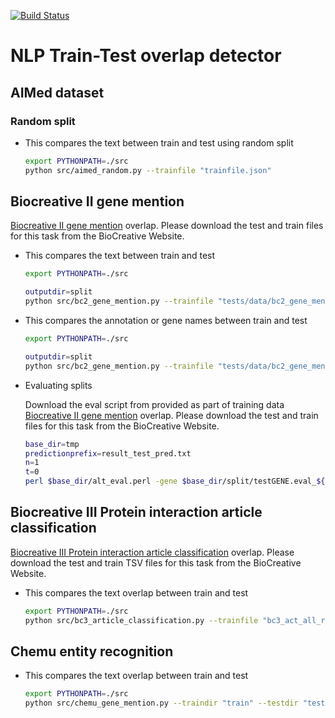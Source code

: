 [![Build Status](https://travis-ci.org/elangovana/nlp-train-test-overlap-detector.svg?branch=master)](https://travis-ci.org/elangovana/nlp-train-test-overlap-detector)

# NLP Train-Test overlap detector

## AIMed dataset

### Random split
- This compares the text between train and test using random split

    ```bash
    export PYTHONPATH=./src
    python src/aimed_random.py --trainfile "trainfile.json" 
    
    ```
    
## Biocreative II gene mention

[Biocreative II gene mention](https://biocreative.bioinformatics.udel.edu/tasks/biocreative-ii/) overlap. Please download the test and train files for this task from the BioCreative Website.

- This compares the text between train and test

    ```bash
    export PYTHONPATH=./src

    outputdir=split
    python src/bc2_gene_mention.py --trainfile "tests/data/bc2_gene_mention.in" --testfile "tests/data/bc2_gene_mention.in" --type text --outputdir $outputdir --extraeval "predictions.txt,testGENE.eval,ALTGENE.eval"
    
    ```

- This compares the annotation or gene names between train and test

    ```bash
    export PYTHONPATH=./src
  
    outputdir=split
    python src/bc2_gene_mention.py --trainfile "tests/data/bc2_gene_mention.eval" --testfile "tests/data/testGene.eval" --type eval --outdir $outputdir
    
    ```

- Evaluating splits

    Download the eval script from provided as part of training data
    [Biocreative II gene mention](https://biocreative.bioinformatics.udel.edu/tasks/biocreative-ii/) overlap. Please download the test and train files for this task from the BioCreative Website.

     ```bash
     base_dir=tmp
     predictionprefix=result_test_pred.txt
     n=1
     t=0
     perl $base_dir/alt_eval.perl -gene $base_dir/split/testGENE.eval_${n}_${t}.txt -altgene $base_dir/split/ALTGENE.eval_${n}_${t}.txt $base_dir/split/${predictionprefix}_${n}_${t}.txt
     ```


## Biocreative III Protein interaction article classification

[Biocreative III Protein interaction article classification](https://biocreative.bioinformatics.udel.edu/resources/corpora/biocreative-iii-corpus/) overlap. Please download the test and train TSV files for this task from the BioCreative Website.

- This compares the text overlap between train and test

    ```bash
    export PYTHONPATH=./src
    python src/bc3_article_classification.py --trainfile "bc3_act_all_records.tsv" --testfile "bc3_act_all_records_test.tsv" 
    
    ```


## Chemu entity recognition

- This compares the text overlap between train and test

    ```bash
    export PYTHONPATH=./src
    python src/chemu_gene_mention.py --traindir "train" --testdir "test" 
    
    ```
